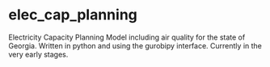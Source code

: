 elec_cap_planning
=================

Electricity Capacity Planning Model including air quality 
for the state of Georgia. Written in python and using the
gurobipy interface. Currently in the very early stages.

